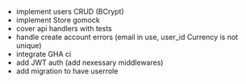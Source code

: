 - implement users CRUD (BCrypt)
- implement Store gomock
- cover api handlers with tests
- handle create account errors (email in use, user_id Currency is not unique)
- integrate GHA ci
- add JWT auth (add nexessary middlewares)
- add migration to have userrole